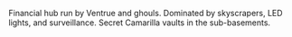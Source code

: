 Financial hub run by Ventrue and ghouls. Dominated by skyscrapers, LED lights, and surveillance. Secret Camarilla vaults in the sub-basements.
